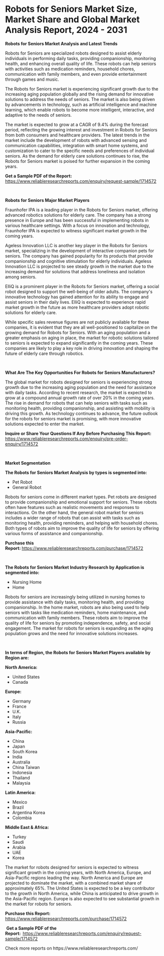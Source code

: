 <p><h1>Robots for Seniors Market Size, Market Share and Global Market Analysis Report, 2024 - 2031</h1></p><p><strong>Robots for Seniors Market Analysis and Latest Trends</strong></p>
<p><p>Robots for Seniors are specialized robots designed to assist elderly individuals in performing daily tasks, providing companionship, monitoring health, and enhancing overall quality of life. These robots can help seniors with activities such as medication reminders, household chores, communication with family members, and even provide entertainment through games and music.</p><p>The Robots for Seniors market is experiencing significant growth due to the increasing aging population globally and the rising demand for innovative solutions to address the needs of seniors. The market is also being driven by advancements in technology, such as artificial intelligence and machine learning, which enable robots to become more intelligent, interactive, and adaptive to the needs of seniors.</p><p>The market is expected to grow at a CAGR of 9.4% during the forecast period, reflecting the growing interest and investment in Robots for Seniors from both consumers and healthcare providers. The latest trends in the market include the development of robots with advanced sensing and communication capabilities, integration with smart home systems, and customization to cater to the specific needs and preferences of individual seniors. As the demand for elderly care solutions continues to rise, the Robots for Seniors market is poised for further expansion in the coming years.</p></p>
<p><strong>Get a Sample PDF of the Report:&nbsp;</strong> <a href="https://www.reliableresearchreports.com/enquiry/request-sample/1714572">https://www.reliableresearchreports.com/enquiry/request-sample/1714572</a></p>
<p>&nbsp;</p>
<p><strong>Robots for Seniors Major Market Players</strong></p>
<p><p>Fraunhofer IPA is a leading player in the Robots for Seniors market, offering advanced robotics solutions for elderly care. The company has a strong presence in Europe and has been successful in implementing robots in various healthcare settings. With a focus on innovation and technology, Fraunhofer IPA is expected to witness significant market growth in the coming years.</p><p>Ageless Innovation LLC is another key player in the Robots for Seniors market, specializing in the development of interactive companion pets for seniors. The company has gained popularity for its products that provide companionship and cognitive stimulation for elderly individuals. Ageless Innovation LLC is projected to see steady growth in the market due to the increasing demand for solutions that address loneliness and isolation among seniors.</p><p>ElliQ is a prominent player in the Robots for Seniors market, offering a social robot designed to support the well-being of older adults. The company's innovative technology has gained attention for its ability to engage and assist seniors in their daily lives. ElliQ is expected to experience rapid market growth in the future as more healthcare providers adopt robotic solutions for elderly care.</p><p>While specific sales revenue figures are not publicly available for these companies, it is evident that they are all well-positioned to capitalize on the growing demand for Robots for Seniors. With an aging population and a greater emphasis on aging in place, the market for robotic solutions tailored to seniors is expected to expand significantly in the coming years. These companies are likely to play a key role in driving innovation and shaping the future of elderly care through robotics.</p></p>
<p>&nbsp;</p>
<p><strong>What Are The Key Opportunities For Robots for Seniors Manufacturers?</strong></p>
<p><p>The global market for robots designed for seniors is experiencing strong growth due to the increasing aging population and the need for assistance with daily tasks. According to recent research, the market is expected to grow at a compound annual growth rate of over 20% in the coming years. The rise in demand for robots that can help seniors with tasks such as monitoring health, providing companionship, and assisting with mobility is driving this growth. As technology continues to advance, the future outlook for the robots for seniors market is promising, with more innovative solutions expected to enter the market.</p></p>
<p><strong>Inquire or Share Your Questions If Any Before Purchasing This Report:</strong> <a href="https://www.reliableresearchreports.com/enquiry/pre-order-enquiry/1714572">https://www.reliableresearchreports.com/enquiry/pre-order-enquiry/1714572</a></p>
<p>&nbsp;</p>
<p><strong>Market Segmentation</strong></p>
<p><strong>The Robots for Seniors Market Analysis by types is segmented into:</strong></p>
<p><ul><li>Pet Robot</li><li>General Robot</li></ul></p>
<p><p>Robots for seniors come in different market types. Pet robots are designed to provide companionship and emotional support for seniors. These robots often have features such as realistic movements and responses to interactions. On the other hand, the general robot market for seniors includes a wider range of robots that can assist with tasks such as monitoring health, providing reminders, and helping with household chores. Both types of robots aim to improve the quality of life for seniors by offering various forms of assistance and companionship.</p></p>
<p><strong>Purchase this Report:&nbsp;</strong><a href="https://www.reliableresearchreports.com/purchase/1714572">https://www.reliableresearchreports.com/purchase/1714572</a></p>
<p>&nbsp;</p>
<p><strong>The Robots for Seniors Market Industry Research by Application is segmented into:</strong></p>
<p><ul><li>Nursing Home</li><li>Home</li></ul></p>
<p><p>Robots for seniors are increasingly being utilized in nursing homes to provide assistance with daily tasks, monitoring health, and providing companionship. In the home market, robots are also being used to help seniors with tasks like medication reminders, home maintenance, and communication with family members. These robots aim to improve the quality of life for seniors by promoting independence, safety, and social engagement. The market for robots for seniors is expanding as the aging population grows and the need for innovative solutions increases.</p></p>
<p>&nbsp;</p>
<p><strong>In terms of Region, the Robots for Seniors Market Players available by Region are:</strong></p>
<p>
    <p> <strong> North America: </strong>
        <ul>
            <li>United States</li>
            <li>Canada</li>
        </ul>
        </p> 
    <p> <strong> Europe: </strong>
        <ul>
            <li>Germany</li>
            <li>France</li>
            <li>U.K.</li>
            <li>Italy</li>
            <li>Russia</li>
        </ul>
        </p> 
    <p> <strong> Asia-Pacific: </strong>
        <ul>
            <li>China</li>
            <li>Japan</li>
            <li>South Korea</li>
            <li>India</li>
            <li>Australia</li>
            <li>China Taiwan</li>
            <li>Indonesia</li>
            <li>Thailand</li>
            <li>Malaysia</li>
        </ul>
        </p> 
    <p> <strong> Latin America: </strong>
        <ul>
            <li>Mexico</li>
            <li>Brazil</li>
            <li>Argentina Korea</li>
            <li>Colombia</li>
        </ul>
        </p> 
    <p> <strong> Middle East & Africa: </strong>
        <ul>
            <li>Turkey</li>
            <li>Saudi</li>
            <li>Arabia</li>
            <li>UAE</li>
            <li>Korea</li>
        </ul>
    </p>
    </p>
<p><p>The market for robots designed for seniors is expected to witness significant growth in the coming years, with North America, Europe, and Asia-Pacific regions leading the way. North America and Europe are projected to dominate the market, with a combined market share of approximately 65%. The United States is expected to be a key contributor to the growth in North America, while China is anticipated to drive growth in the Asia-Pacific region. Europe is also expected to see substantial growth in the market for robots for seniors.</p></p>
<p><strong>Purchase this Report: </strong><a href="https://www.reliableresearchreports.com/purchase/1714572">https://www.reliableresearchreports.com/purchase/1714572</a></p>
<p>&nbsp;<strong>Get a Sample PDF of the Report:&nbsp;&nbsp;</strong><a href="https://www.reliableresearchreports.com/enquiry/request-sample/1714572">https://www.reliableresearchreports.com/enquiry/request-sample/1714572</a></p>
<p><strong></strong></p>
<p>Check more reports on https://www.reliableresearchreports.com/</p>